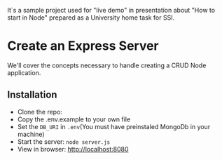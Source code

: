 It`s a sample project used for "live demo" in presentation about "How to start in Node" prepared as a University home task for SSI.

# Create an Express Server

We'll cover the concepts necessary to handle creating a CRUD Node application.

## Installation

- Clone the repo:
- Copy the .env.example to your own file
- Set the `DB_URI` in `.env`(You must have preinstaled MongoDb in your machine)
- Start the server: `node server.js`
- View in browser: <http://localhost:8080>
